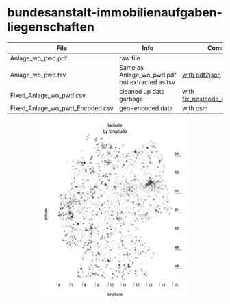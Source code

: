 # bundesanstalt-immobilienaufgaben-liegenschaften

| File                            | Info                                           | Comment                                                                                              |
|---------------------------------|------------------------------------------------|------------------------------------------------------------------------------------------------------|
| Anlage_wo_pwd.pdf               | raw file                                       |                                                                                                      |
| Anlage_wo_pwd.tsv               | Same as Anlage_wo_pwd.pdf but extracted as tsv | [with pdf2json](https://github.com/bundesAPI/bundesanstalt-immobilienaufgaben-liegenschaften/pull/1) |
| Fixed_Anlage_wo_pwd.csv         | cleaned up data garbage                        | with [fix_postcode_city_mix.ipynb](fix_postcode_city_mix.ipynb)                                      |
| Fixed_Anlage_wo_pwd_Encoded.csv | geo-encoded data                               |with osm                                                                                              |

<p align="center">
<img width="350px" src="liegenschaften.png" />
</p>